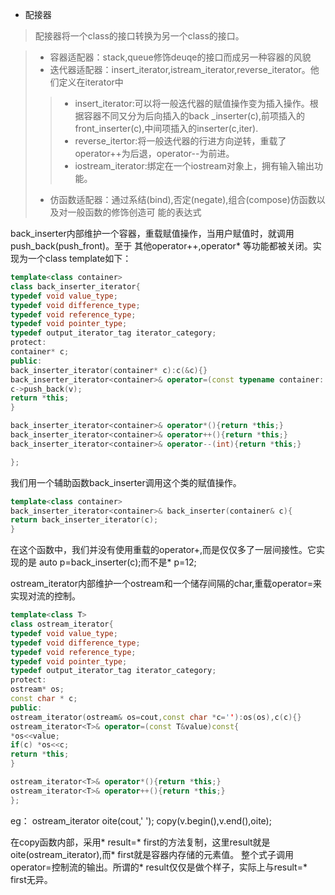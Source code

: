+ 配接器

> 配接器将一个class的接口转换为另一个class的接口。

> + 容器适配器：stack,queue修饰deuqe的接口而成另一种容器的风貌
> + 迭代器适配器：insert_iterator,istream_iterator,reverse_iterator。他们定义在iterator中
>> + insert_iterator:可以将一般迭代器的赋值操作变为插入操作。根据容器不同又分为后向插入的back
_inserter(c),前项插入的front_inserter(c),中间项插入的inserter(c,iter).
>> + reverse_itertor:将一般迭代器的行进方向逆转，重载了operator++为后退，operator--为前进。
>> + iostream_iterator:绑定在一个iostream对象上，拥有输入输出功能。
> + 仿函数适配器：通过系结(bind),否定(negate),组合(compose)仿函数以及对一般函数的修饰创造可
能的表达式

back_inserter内部维护一个容器，重载赋值操作，当用户赋值时，就调用push_back(push_front)。至于
其他operator++,operator* 等功能都被关闭。实现为一个class template如下：
```c++
template<class container>
class back_inserter_iterator{
typedef void value_type;
typedef void difference_type;
typedef void reference_type;
typedef void pointer_type;
typedef output_iterator_tag iterator_category;
protect:
container* c;
public:
back_inserter_iterator(container* c):c(&c){}
back_inserter_iterator<container>& operator=(const typename container::value_type& v){
c->push_back(v);
return *this;
}

back_inserter_iterator<container>& operator*(){return *this;}
back_inserter_iterator<container>& operator++(){return *this;}
back_inserter_iterator<container>& operator--(int){return *this;}

};
```
我们用一个辅助函数back_inserter调用这个类的赋值操作。
```c++
template<class container>
back_inserter_iterator<container>& back_inserter(container& c){
return back_inserter_iterator(c);
}
```

在这个函数中，我们并没有使用重载的operator+,而是仅仅多了一层间接性。它实现的是
auto p=back_inserter(c);而不是* p=12;

ostream_iterator内部维护一个ostream和一个储存间隔的char,重载operator=来实现对流的控制。

```c++
template<class T>
class ostream_iterator{
typedef void value_type;
typedef void difference_type;
typedef void reference_type;
typedef void pointer_type;
typedef output_iterator_tag iterator_category;
protect:
ostream* os;
const char * c;
public:
ostream_iterator(ostream& os=cout,const char *c=''):os(os),c(c){}
ostream_iterator<T>& operator=(const T&value)const{
*os<<value;
if(c) *os<<c;
return *this;
}

ostream_iterator<T>& operator*(){return *this;}
ostream_iterator<T>& operator++(){return *this;}
};
```
eg： ostream_iterator<int> oite(cout,' ');
     copy(v.begin(),v.end(),oite);

在copy函数内部，采用* result=* first的方法复制，这里result就是oite(ostream_iterator),而* first就是容器内存储的元素值。
整个式子调用operator=控制流的输出。所谓的* result仅仅是做个样子，实际上与result=* first无异。
  
